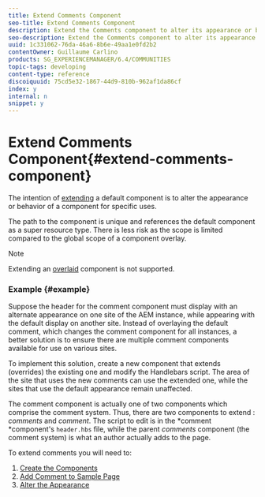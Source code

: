 ```yaml
---
title: Extend Comments Component
seo-title: Extend Comments Component
description: Extend the Comments component to alter its appearance or behavior for specific uses
seo-description: Extend the Comments component to alter its appearance or behavior for specific uses
uuid: 1c331062-76da-46a6-8b6e-49aa1e0fd2b2
contentOwner: Guillaume Carlino
products: SG_EXPERIENCEMANAGER/6.4/COMMUNITIES
topic-tags: developing
content-type: reference
discoiquuid: 75cd5e32-1867-44d9-810b-962af1da86cf
index: y
internal: n
snippet: y
---
```


# Extend Comments Component{#extend-comments-component}

The intention of [extending](../../communities/using/client-customize.md#extensions) a default component is to alter the appearance or behavior of a component for specific uses.

The path to the component is unique and references the default component as a super resource type. There is less risk as the scope is limited compared to the global scope of a component overlay.

>[!NOTE]
>
>Extending an [overlaid](../../communities/using/client-customize.md#overlays) component is not supported.

### Example {#example}

Suppose the header for the comment component must display with an alternate appearance on one site of the AEM instance, while appearing with the default display on another site. Instead of overlaying the default comment, which changes the comment component for all instances, a better solution is to ensure there are multiple comment components available for use on various sites.

To implement this solution, create a new component that extends (overrides) the existing one and modify the Handlebars script. The area of the site that uses the new comments can use the extended one, while the sites that use the default appearance remain unaffected.

The comment component is actually one of two components which comprise the comment system. Thus, there are two components to extend : *comments* and *comment*. The script to edit is in the *comment *component's `header.hbs` file, while the parent *comments* component (the comment system) is what an author actually adds to the page.

To extend comments you will need to:

1. [Create the Components](../../communities/using/extend-create-components.md)
1. [Add Comment to Sample Page](../../communities/using/extend-sample-page.md)
1. [Alter the Appearance](../../communities/using/extend-alter-appearance.md)


